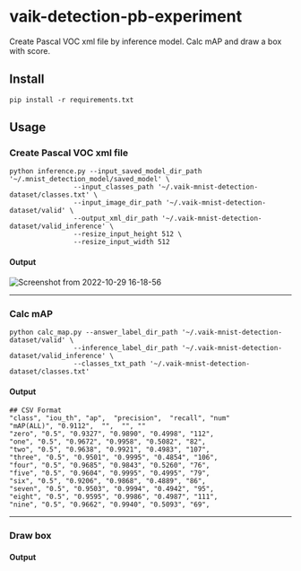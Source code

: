 # vaik-detection-pb-experiment

Create Pascal VOC xml file by inference model. Calc mAP and draw a box with score.

## Install

```shell
pip install -r requirements.txt
```

## Usage

### Create Pascal VOC xml file

```shell
python inference.py --input_saved_model_dir_path '~/.mnist_detection_model/saved_model' \
                --input_classes_path '~/.vaik-mnist-detection-dataset/classes.txt' \
                --input_image_dir_path '~/.vaik-mnist-detection-dataset/valid' \
                --output_xml_dir_path '~/.vaik-mnist-detection-dataset/valid_inference' \
                --resize_input_height 512 \
                --resize_input_width 512
```

#### Output

![Screenshot from 2022-10-29 16-18-56](https://user-images.githubusercontent.com/116471878/198819253-0c56c4f5-6e5f-4d7a-99ad-ab49dec985b0.png)

-----

### Calc mAP

```shell
python calc_map.py --answer_label_dir_path '~/.vaik-mnist-detection-dataset/valid' \
                --inference_label_dir_path '~/.vaik-mnist-detection-dataset/valid_inference' \
                --classes_txt_path '~/.vaik-mnist-detection-dataset/classes.txt'
```

#### Output

``` text
## CSV Format
"class", "iou_th", "ap",  "precision",  "recall", "num" 
"mAP(ALL)", "0.9112",  "",  "", ""
"zero", "0.5", "0.9327", "0.9890", "0.4998", "112", 
"one", "0.5", "0.9672", "0.9958", "0.5082", "82", 
"two", "0.5", "0.9638", "0.9921", "0.4983", "107", 
"three", "0.5", "0.9501", "0.9995", "0.4854", "106", 
"four", "0.5", "0.9685", "0.9843", "0.5260", "76", 
"five", "0.5", "0.9604", "0.9995", "0.4995", "79", 
"six", "0.5", "0.9206", "0.9868", "0.4889", "86", 
"seven", "0.5", "0.9503", "0.9994", "0.4942", "95", 
"eight", "0.5", "0.9595", "0.9986", "0.4987", "111", 
"nine", "0.5", "0.9662", "0.9940", "0.5093", "69", 
```

----

### Draw box

#### Output